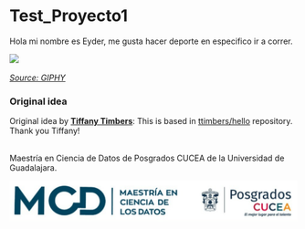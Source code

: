 # Test_Proyecto1

Hola mi nombre es Eyder, me gusta hacer deporte en especifico ir a correr.

![](https://media.giphy.com/media/3ndAvMC5LFPNMCzq7m/giphy.gif?cid=82a1493bmd0o34p839xifqoje03o3w666ubixs80cwouozhp&ep=v1_gifs_trending&rid=giphy.gif&ct=g)

*[Source: GIPHY](https://media.giphy.com/media/3ndAvMC5LFPNMCzq7m/giphy.gif?cid=82a1493bmd0o34p839xifqoje03o3w666ubixs80cwouozhp&ep=v1_gifs_trending&rid=giphy.gif&ct=g)*

### Original idea
Original idea by **[Tiffany Timbers](https://github.com/ttimbers/hello)**: This is based in [ttimbers/hello](https://github.com/ttimbers/hello) repository. Thank you Tiffany!


<br>
Maestría en Ciencia de Datos de Posgrados CUCEA de la Universidad de Guadalajara.  

![](https://raw.githubusercontent.com/vcuspinera/UDG_MCD_Project_Dev_I/main/actividades/img/MCD_logo.png)
